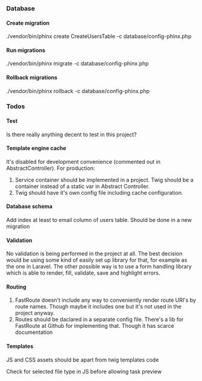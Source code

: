 ### Database

#### Create migration

./vendor/bin/phinx create CreateUsersTable -c database/config-phinx.php


#### Run migrations

./vendor/bin/phinx migrate -c database/config-phinx.php

#### Rollback migrations

./vendor/bin/phinx rollback -c database/config-phinx.php


### Todos

#### Test

Is there really anything decent to test in this project?

#### Template engine cache

It's disabled for development convenience (commented out in AbstractController).
For production:
1. Service container should be implemented in a project. Twig should be a container instead of a
   static var in Abstract Controller.
2. Twig should have it's own config file including cache configuration.

#### Database schema

Add index at least to email column of users table. Should be done in a new migration

#### Validation

No validation is being performed in the project at all. The best decision would be using some kind
of easily set up library for that, for example as the one in Laravel. The other possible way is to
use a form handling library which is able to render, fill, validate, save and highlight errors.

#### Routing

1. FastRoute doesn't include any way to conveniently render route URI's by route names. Though maybe
   it includes one but it's not used in the project anyway.
2. Routes should be daclared in a separate config file. There's a lib for FastRoute at Github for
   implementing that. Though it has scarce documentation

#### Templates

JS and CSS assets should be apart from twig templates code

Check for selected file type in JS before allowing task preview